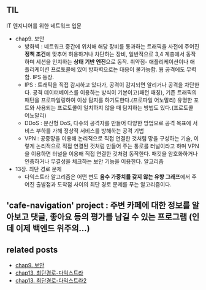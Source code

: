## TIL
IT 엔지니어를 위한 네트워크 입문
- chap9. 보안
    - 방화벽 : 네트워크 중간에 위치해 해당 장비를 통과하는 트래픽을 사전에 주어진 **정책 조건**에 맞추어 허용하거나 차단하는 장비, 일반적으로 3,4 계층에서 동작하며 세션을 인지하는 **상태 기반 엔진**으로 동작. 취약점- 애플리케이션이나 애플리케이션 프로토콜에 있어 방화벽으로는 대응이 불가능함. 웜 공격에도 무력함. IPS 등장.
    - IPS : 트래픽을 직접 감시하고 있다가, 공격이 감지되면 알리거나 공격을 차단한다. 공격 데이터베이스를 이용하는 방식이 기본이고(패턴 매칭), 기존 트래픽의 패턴을 프로파일링하여 이상 탐지를 하기도한다.(프로파일 어노말리) 유명한 포트와 사용되는 프로토콜이 일치하지 않을 때 탐지하는 방법도 있다.(프로토콜 어노말리)
    - DDoS : 분산형 DoS, 다수의 공격자를 만들어 다양한 방법으로 공격 목표에 서비스 부하를 가해 정상적 서비스를 방해하는 공격 기법 
    - VPN : 공중망을 이용해 논리적으로 직접 연결한 것처럼 망을 구성하는 기술, 이렇게 논리적으로 직접 연결된 것처럼 만들어 주는 통로를 터널이라고 하며 VPN을 이용하면 터널을 이용해 직접 연결한 것처럼 동작한다. 패킷을 암호화하거나 인증하거나 무결성을 체크하는 보안 기능을 이용한다.
알고리즘
- 13장. 최단 경로 문제
    - 다익스트라 알고리즘은 어떤 변도 **음수 가중치를 갖지 않는 유향 그래프**에서 주어진 출발점과 도착점 사이의 최단 경로 문제를 푸는 알고리즘이다. 

'cafe-navigation' project : 주변 카페에 대한 정보를 알아보고 댓글, 좋아요 등의 평가를 남길 수 있는 프로그램 (인데 이제 백엔드 위주의...)
- 

## related posts
- [chap9. 보안](https://github.com/aohus/TIL/blob/main/network/IT_%EC%97%94%EC%A7%80%EB%8B%88%EC%96%B4%EB%A5%BC_%EC%9C%84%ED%95%9C_%EB%84%A4%ED%8A%B8%EC%9B%8C%ED%81%AC_%EC%9E%85%EB%AC%B8/ch9.%EB%B3%B4%EC%95%88.md)
- [chap13. 최단경로-다익스트라](https://github.com/aohus/TIL/tree/main/algorithm/Graph/dijkstra_network_delay_time.py)
- [chap13. 최단경로-다익스트라2](https://github.com/aohus/TIL/tree/main/algorithm/Graph/dijkstra_cheapest_flight.py)